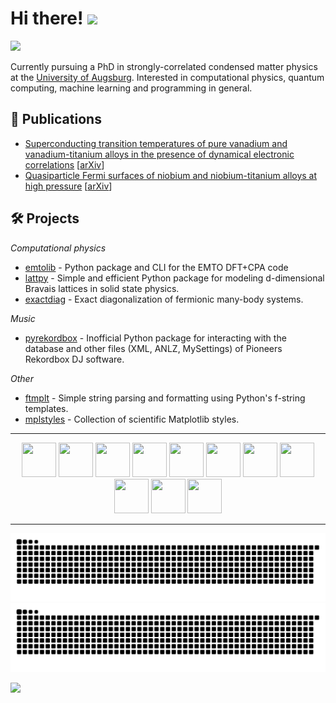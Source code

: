 
# Hi there! <img src="https://github.com/TheDudeThatCode/TheDudeThatCode/blob/master/Assets/Hi.gif" width="35" />

![](https://komarev.com/ghpvc/?username=dylanljones)


Currently pursuing a PhD in strongly-correlated condensed matter physics at the [University of Augsburg](https://www.uni-augsburg.de/de/). 
Interested in computational physics, quantum computing, machine learning and programming in general.

## 📑 Publications

- [Superconducting transition temperatures of pure vanadium and vanadium-titanium alloys in the presence of dynamical electronic correlations](https://journals.aps.org/prb/abstract/10.1103/PhysRevB.109.165107) [[arXiv](https://arxiv.org/abs/2403.13202)]
- [Quasiparticle Fermi surfaces of niobium and niobium-titanium alloys at high pressure](https://journals.aps.org/prb/abstract/10.1103/PhysRevB.111.165152) [[arXiv](https://arxiv.org/abs/2501.08012)]

## 🛠️ Projects

*Computational physics*

- [emtolib] - Python package and CLI for the EMTO DFT+CPA code
- [lattpy] - Simple and efficient Python package for modeling d-dimensional Bravais lattices in solid state physics.
- [exactdiag] - Exact diagonalization of fermionic many-body systems.

*Music*

- [pyrekordbox] - Inofficial Python package for interacting with the database and other files (XML, ANLZ, MySettings) of Pioneers Rekordbox DJ software.

*Other*

- [ftmplt] - Simple string parsing and formatting using Python's f-string templates.
- [mplstyles] - Collection of scientific Matplotlib styles.

---
<p align="center">
  <img width="55" height="55" src="https://cdn.jsdelivr.net/gh/devicons/devicon@latest/icons/python/python-original.svg" />
  <img width="55" height="55" src="https://cdn.jsdelivr.net/gh/devicons/devicon@latest/icons/c/c-original.svg" />
  <img width="55" height="55" src="https://cdn.jsdelivr.net/gh/devicons/devicon@latest/icons/rust/rust-original.svg" />    
  <img width="55" height="55" src="https://cdn.jsdelivr.net/gh/devicons/devicon@latest/icons/fortran/fortran-original.svg" />
  <img width="55" height="55" src="https://cdn.jsdelivr.net/gh/devicons/devicon@latest/icons/javascript/javascript-original.svg" />
  <img width="55" height="55" src="https://cdn.jsdelivr.net/gh/devicons/devicon@latest/icons/typescript/typescript-original.svg" />  
  <img width="55" height="55" src="https://cdn.jsdelivr.net/gh/devicons/devicon@latest/icons/git/git-original.svg" />
  <img width="55" height="55" src="https://cdn.jsdelivr.net/gh/devicons/devicon@latest/icons/sqlite/sqlite-original.svg" />
  <img width="55" height="55" src="https://cdn.jsdelivr.net/gh/devicons/devicon@latest/icons/neovim/neovim-original.svg" />       
  <img width="55" height="55" src="https://cdn.jsdelivr.net/gh/devicons/devicon@latest/icons/jetbrains/jetbrains-original.svg" />  
  <img width="55" height="55" src="https://cdn.jsdelivr.net/gh/devicons/devicon@latest/icons/bash/bash-original.svg" />      
</p>

---

![github contribution grid snake animation](https://raw.githubusercontent.com/dylanljones/dylanljones/output/github-snake-dark.svg#gh-dark-mode-only)![github contribution grid snake animation](https://raw.githubusercontent.com/dylanljones/dylanljones/output/github-snake.svg#gh-light-mode-only)


[lattpy]: https://github.com/dylanljones/lattpy
[exactdiag]: https://github.com/dylanljones/exactdiag
[pyrekordbox]: https://github.com/dylanljones/pyrekordbox
[mplstyles]: https://github.com/dylanljones/mplstyles
[ftmplt]: https://github.com/dylanljones/ftmplt
[emtolib]: https://github.com/dylanljones/emtolib

![](https://hit.yhype.me/github/profile?user_id=39274612)

